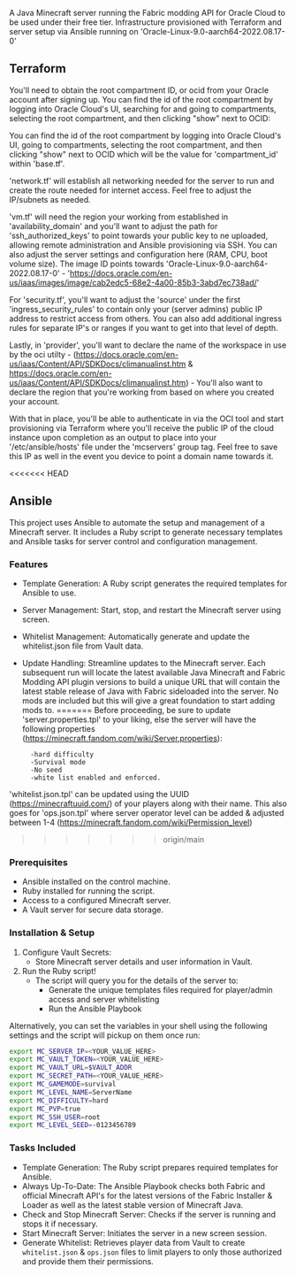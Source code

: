 A Java Minecraft server running the Fabric modding API for Oracle Cloud to be used under their free tier. Infrastructure provisioned with Terraform and server setup via Ansible running on 'Oracle-Linux-9.0-aarch64-2022.08.17-0'

## Terraform

You'll need to obtain the root compartment ID, or ocid from your Oracle account after signing up. You can find the id of the root compartment by logging into Oracle Cloud's UI, searching for and going to compartments, selecting the root compartment, and then clicking "show" next to OCID:

You can find the id of the root compartment by logging into Oracle Cloud's UI, going to compartments, selecting the root compartment, and then clicking "show" next to OCID which will be the value for 'compartment_id' within 'base.tf'.

'network.tf' will establish all networking needed for the server to run and create the route needed for internet access. Feel free to adjust the IP/subnets as needed.

'vm.tf' will need the region your working from established in 'availability_domain' and you'll want to adjust the path for 'ssh_authorized_keys' to point towards your public key to ne uploaded, allowing remote administration and Ansible provisioning via SSH. You can also adjust the server settings and configuration here (RAM, CPU, boot volume size). The image ID points towards 'Oracle-Linux-9.0-aarch64-2022.08.17-0' - 'https://docs.oracle.com/en-us/iaas/images/image/cab2edc5-68e2-4a00-85b3-3abd7ec738ad/'

For 'security.tf', you'll want to adjust the 'source' under the first 'ingress_security_rules' to contain only your (server admins) public IP address to restrict access from others. You can also add additional ingress rules for separate IP's or ranges if you want to get into that level of depth.

Lastly, in 'provider', you'll want to declare the name of the workspace in use by the oci utilty - (https://docs.oracle.com/en-us/iaas/Content/API/SDKDocs/climanualinst.htm & https://docs.oracle.com/en-us/iaas/Content/API/SDKDocs/climanualinst.htm) - You'll also want to declare the region that you're working from based on where you created your account. 

With that in place, you'll be able to authenticate in via the OCI tool and start provisioning via Terraform where you'll receive the public IP of the cloud instance upon completion as an output to place into your '/etc/ansible/hosts' file under the 'mcservers' group tag. Feel free to save this IP as well in the event you device to point a domain name towards it.

<<<<<<< HEAD
## Ansible

This project uses Ansible to automate the setup and management of a Minecraft server. It includes a Ruby script to generate necessary templates and Ansible tasks for server control and configuration management.

### Features

- Template Generation: A Ruby script generates the required templates for Ansible to use.
- Server Management: Start, stop, and restart the Minecraft server using screen.
- Whitelist Management: Automatically generate and update the whitelist.json file from Vault data.
- Update Handling: Streamline updates to the Minecraft server. Each subsequent run will locate the latest available Java Minecraft and Fabric Modding API plugin versions to build a unique URL that will contain the latest stable release of Java with Fabric sideloaded into the server. No mods are included but this will give a great foundation to start adding mods to.
=======
Before proceeding, be sure to update 'server.properties.tpl' to your liking, else the server will have the following properties (https://minecraft.fandom.com/wiki/Server.properties):

        -hard difficulty
        -Survival mode 
        -No seed
        -white list enabled and enforced.

'whitelist.json.tpl' can be updated using the UUID (https://minecraftuuid.com/) of your players along with their name. This also goes for 'ops.json.tpl' where server operator level can be added & adjusted between 1-4 (https://minecraft.fandom.com/wiki/Permission_level)
>>>>>>> origin/main

### Prerequisites

- Ansible installed on the control machine.
- Ruby installed for running the script.
- Access to a configured Minecraft server.
- A Vault server for secure data storage.

### Installation & Setup

1. Configure Vault Secrets:
    - Store Minecraft server details and user information in Vault.
2. Run the Ruby script!
    - The script will query you for the details of the server to:
        - Generate the unique templates files required for player/admin access and server whitelisting
        - Run the Ansible Playbook

Alternatively, you can set the variables in your shell using the following settings and the script will pickup on them once run:

```sh
export MC_SERVER_IP=<YOUR_VALUE_HERE>
export MC_VAULT_TOKEN=<YOUR_VALUE_HERE>
export MC_VAULT_URL=$VAULT_ADDR
export MC_SECRET_PATH=<YOUR_VALUE_HERE>
export MC_GAMEMODE=survival
export MC_LEVEL_NAME=ServerName
export MC_DIFFICULTY=hard
export MC_PVP=true
export MC_SSH_USER=root
export MC_LEVEL_SEED=-0123456789
```

### Tasks Included
- Template Generation: The Ruby script prepares required templates for Ansible.
- Always Up-To-Date: The Ansible Playbook checks both Fabric and official Minecraft API's for the latest versions of the Fabric Installer & Loader as well as the latest stable version of Minecraft Java. 
- Check and Stop Minecraft Server: Checks if the server is running and stops it if necessary.
- Start Minecraft Server: Initiates the server in a new screen session.
- Generate Whitelist: Retrieves player data from Vault to create `whitelist.json` & `ops.json` files to limit players to only those authorized and provide them their permissions.
